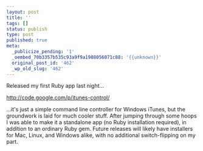 ```yaml
---
layout: post
title: ''
tags: []
status: publish
type: post
published: true
meta:
  _publicize_pending: '1'
  _oembed_70b3357b535c93a9f9a1988056071c88: '{{unknown}}'
  original_post_id: '462'
  _wp_old_slug: '462'
---
```

Released my first Ruby app last night...

http://code.google.com/p/itunes-control/

...it's just a simple command line controller for Windows iTunes, but the groundwork is laid for much cooler stuff.  After jumping through some hoops I was able to make it a standalone app (no Ruby installation required), in addition to an ordinary Ruby gem.  Future releases will likely have installers for Mac, Linux, and Windows alike, with no additional switch-flipping on my part.
